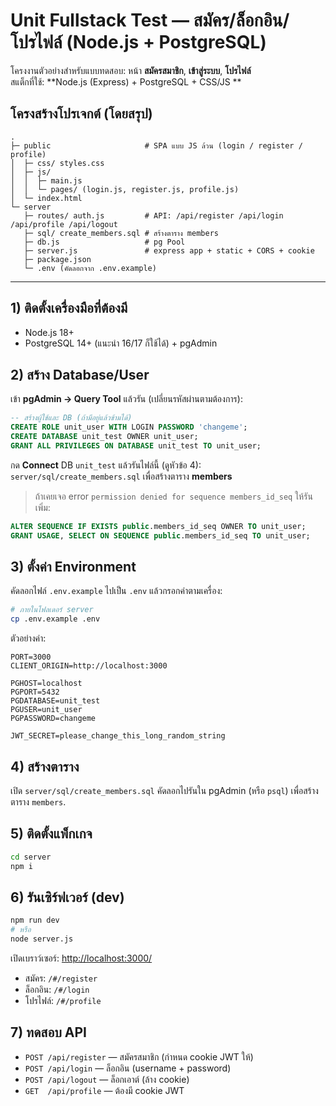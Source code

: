 # Unit Fullstack Test — สมัคร/ล็อกอิน/โปรไฟล์ (Node.js + PostgreSQL)

โครงงานตัวอย่างสำหรับแบบทดสอบ: หน้า **สมัครสมาชิก**, **เข้าสู่ระบบ**, **โปรไฟล์**  
สแต็กที่ใช้: **Node.js (Express) + PostgreSQL + CSS/JS **

## โครงสร้างโปรเจกต์ (โดยสรุป)

```
.
├─ public                     # SPA แบบ JS ล้วน (login / register / profile)
│  ├─ css/ styles.css
│  ├─ js/
│  │  ├─ main.js
│  │  └─ pages/ (login.js, register.js, profile.js)
│  └─ index.html
└─ server
   ├─ routes/ auth.js         # API: /api/register /api/login /api/profile /api/logout
   ├─ sql/ create_members.sql # สร้างตาราง members
   ├─ db.js                   # pg Pool
   ├─ server.js               # express app + static + CORS + cookie
   ├─ package.json
   └─ .env (คัดลอกจาก .env.example)
```

---

## 1) ติดตั้งเครื่องมือที่ต้องมี
- Node.js 18+  
- PostgreSQL 14+ (แนะนำ 16/17 ก็ใช้ได้) + pgAdmin

## 2) สร้าง Database/User
เข้า **pgAdmin → Query Tool** แล้วรัน (เปลี่ยนรหัสผ่านตามต้องการ):

```sql
-- สร้างผู้ใช้และ DB (ถ้ามีอยู่แล้วข้ามได้)
CREATE ROLE unit_user WITH LOGIN PASSWORD 'changeme';
CREATE DATABASE unit_test OWNER unit_user;
GRANT ALL PRIVILEGES ON DATABASE unit_test TO unit_user;
```

กด **Connect** DB `unit_test` แล้วรันไฟล์นี้ (ดูหัวข้อ 4): `server/sql/create_members.sql` เพื่อสร้างตาราง **members**  
> ถ้าเคยเจอ error `permission denied for sequence members_id_seq` ให้รันเพิ่ม:
```sql
ALTER SEQUENCE IF EXISTS public.members_id_seq OWNER TO unit_user;
GRANT USAGE, SELECT ON SEQUENCE public.members_id_seq TO unit_user;
```

## 3) ตั้งค่า Environment
คัดลอกไฟล์ `.env.example` ไปเป็น `.env` แล้วกรอกค่าตามเครื่อง:
```bash
# ภายในโฟลเดอร์ server
cp .env.example .env
```

ตัวอย่างค่า:
```
PORT=3000
CLIENT_ORIGIN=http://localhost:3000

PGHOST=localhost
PGPORT=5432
PGDATABASE=unit_test
PGUSER=unit_user
PGPASSWORD=changeme

JWT_SECRET=please_change_this_long_random_string
```

## 4) สร้างตาราง
เปิด `server/sql/create_members.sql` คัดลอกไปรันใน pgAdmin (หรือ `psql`) เพื่อสร้างตาราง `members`.

## 5) ติดตั้งแพ็กเกจ
```bash
cd server
npm i
```

## 6) รันเซิร์ฟเวอร์ (dev)
```bash
npm run dev
# หรือ
node server.js
```

เปิดเบราว์เซอร์: <http://localhost:3000/>

- สมัคร: `/#/register`
- ล็อกอิน: `/#/login`
- โปรไฟล์: `/#/profile`

## 7) ทดสอบ API 
- `POST /api/register` — สมัครสมาชิก (กำหนด cookie JWT ให้)
- `POST /api/login` — ล็อกอิน (username + password)
- `POST /api/logout` — ล็อกเอาต์ (ล้าง cookie)
- `GET  /api/profile` — ต้องมี cookie JWT


